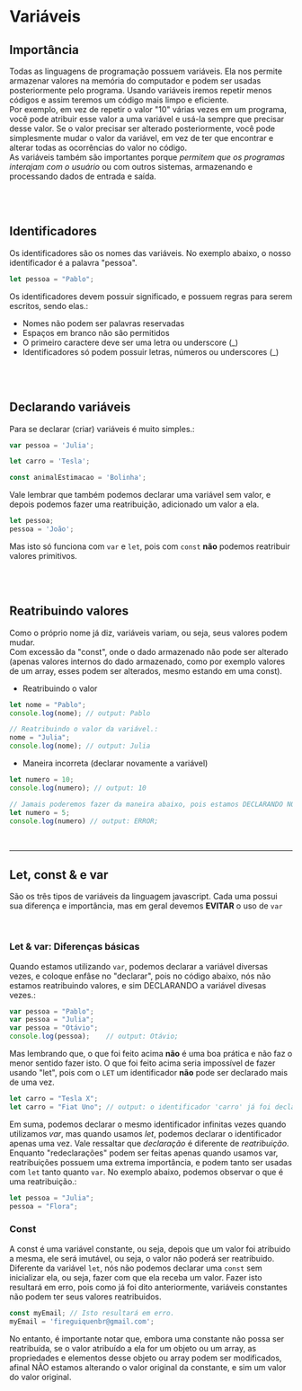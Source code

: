 # Variáveis

## Importância
Todas as linguagens de programação possuem variáveis. Ela nos permite armazenar valores na memória do computador e podem ser usadas posteriormente pelo programa. Usando variáveis iremos repetir menos códigos e assim teremos um código mais limpo e eficiente. </br>
Por exemplo, em vez de repetir o valor "10" várias vezes em um programa, você pode atribuir esse valor a uma variável e usá-la sempre que precisar desse valor. Se o valor precisar ser alterado posteriormente, você pode simplesmente mudar o valor da variável, em vez de ter que encontrar e alterar todas as ocorrências do valor no código. </br>
As variáveis também são importantes porque _permitem que os programas interajam com o usuário_ ou com outros sistemas, armazenando e processando dados de entrada e saída.

</br>
</br>

## Identificadores
Os identificadores são os nomes das variáveis. No exemplo abaixo, o nosso identificador é a palavra "pessoa".  
```js
let pessoa = "Pablo";
```
Os identificadores devem possuir significado, e possuem regras para serem escritos, sendo elas.: 
* Nomes não podem ser palavras reservadas
* Espaços em branco não são permitidos
* O primeiro caractere deve ser uma letra ou underscore (_)
* Identificadores só podem possuir letras, números ou underscores (_)

</br>
</br>

## Declarando variáveis
Para se declarar (criar) variáveis é muito simples.:
```js
var pessoa = 'Julia';

let carro = 'Tesla';

const animalEstimacao = 'Bolinha';
```
Vale lembrar que também podemos declarar uma variável sem valor, e depois podemos fazer uma reatribuição, adicionado um valor a ela.
```js
let pessoa;
pessoa = 'João';
```
Mas isto só funciona com `var` e `let`, pois com `const` __não__ podemos reatribuir valores primitivos.

</br>
</br>

## Reatribuindo valores
Como o próprio nome já diz, variáveis variam, ou seja, seus valores podem mudar. </br>
Com excessão da "const", onde o dado armazenado não pode ser alterado (apenas valores internos do dado armazenado, como por exemplo valores de um array, esses podem ser alterados, mesmo estando em uma const). </br>

* Reatribuindo o valor
```js
let nome = "Pablo";
console.log(nome); // output: Pablo

// Reatribuindo o valor da variável.: 
nome = "Julia";
console.log(nome); // output: Julia
```

* Maneira incorreta (declarar novamente a variável)
```js
let numero = 10;
console.log(numero); // output: 10

// Jamais poderemos fazer da maneira abaixo, pois estamos DECLARANDO NOVAMENTE a variável, e não reatribuindo o valor.
let numero = 5;
console.log(numero) // output: ERROR;
```
</br>

________________________________________________________

## Let, const & e var
São os três tipos de variáveis da linguagem javascript. 
Cada uma possui sua diferença e importância, mas em geral devemos __EVITAR__ o uso de `var`

</br>

### Let & var: Diferenças básicas
Quando estamos utilizando `var`, podemos declarar a variável diversas vezes, e coloque enfâse no "declarar", pois no código abaixo, nós não estamos reatribuindo valores, e sim DECLARANDO a variável divesas vezes.:
```js
var pessoa = "Pablo";
var pessoa = "Julia"; 
var pessoa = "Otávio";
console.log(pessoa);    // output: Otávio;
```
Mas lembrando que, o que foi feito acima __não__ é uma boa prática e não faz o menor sentido fazer isto. O que foi feito acima seria impossível de fazer usando "let", pois com o `LET` um identificador __não__ pode ser declarado mais de uma vez.
```js
let carro = "Tesla X";
let carro = "Fiat Uno"; // output: o identificador 'carro' já foi declarado.  
```
Em suma, podemos declarar o mesmo identificador infinitas vezes quando utilizamos _var_, mas quando usamos _let_, podemos declarar o identificador apenas uma vez. 
Vale ressaltar que _declaração_ é diferente de _reatribuição_. Enquanto "redeclarações" podem ser feitas apenas quando usamos var, reatribuições possuem uma extrema importância, e podem tanto ser usadas com `let` tanto quanto `var`. No exemplo abaixo, podemos observar o que é uma reatribuição.:
```js
let pessoa = "Julia";
pessoa = "Flora";
```

### Const
A const é uma variável constante, ou seja, depois que um valor foi atribuido a mesma, ele será imutável, ou seja, o valor não poderá ser reatribuido.
Diferente da variável `let`, nós não podemos declarar uma `const` sem inicializar ela, ou seja, fazer com que ela receba um valor. Fazer isto resultará em erro, pois como já foi dito anteriormente, variáveis constantes não podem ter seus valores reatribuidos. 
```js
const myEmail; // Isto resultará em erro.
myEmail = 'fireguiquenbr@gmail.com';
```
No entanto, é importante notar que, embora uma constante não possa ser reatribuída, se o valor atribuído a ela for um objeto ou um array, as propriedades e elementos desse objeto ou array podem ser modificados, afinal NÃO estamos alterando o valor original da constante, e sim um valor do valor original.



